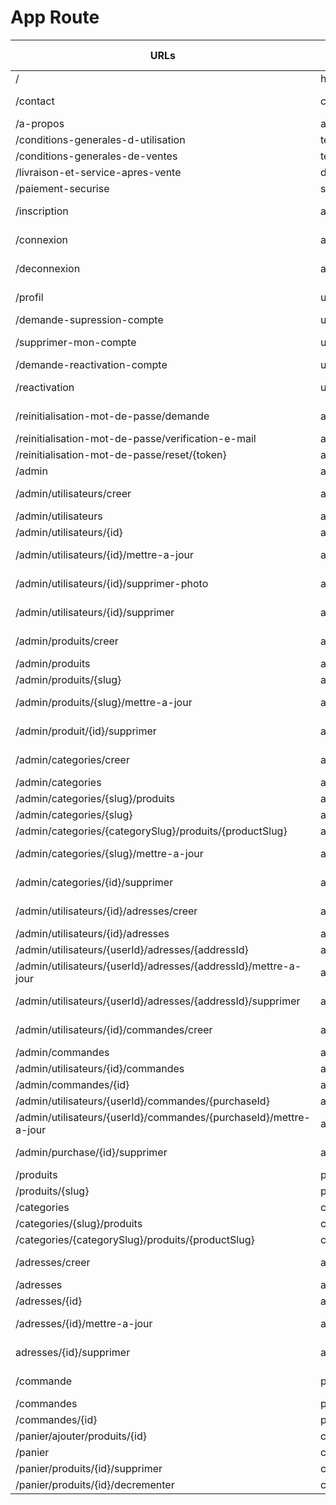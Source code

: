 # App Route

| URLs                                                              | Route names                   | Methods HTTP | Controllers             | methods()                    | Status |
| ----------------------------------------------------------------- | ----------------------------- | ------------ | ----------------------- | ---------------------------- | ------ |
| /                                                                 | home                          | GET          | MainController          | home()                       | ✅     |
| /contact                                                          | contact                       | GET , POST   | MainController          | contact()                    | ✅     |
| /a-propos                                                         | about                         | GET          | MainController          | about()                      | ✅     |
| /conditions-generales-d-utilisation                               | terms_of_services             | GET          | MainController          | termsOfServices()            | ✅     |
| /conditions-generales-de-ventes                                   | terms_of_sales                | GET          | MainController          | termsOfSales()               | ✅     |
| /livraison-et-service-apres-vente                                 | delivery_and_customer_service | GET          | MainController          | deliveryAndCustomerService() | ✅     |
| /paiement-securise                                                | secure_payment                | GET          | MainController          | securePayment()              | ✅     |
| /inscription                                                      | app_register                  | GET, POST    | RegistrationController  | register()                   | ✅     |
| /connexion                                                        | app_login                     | GET, POST    | SecurityController      | login()                      | ✅     |
| /deconnexion                                                      | app_logout                    | GET, POST    | SecurityController      | logout()                     | ✅     |
| /profil                                                           | user_profile                  | GET, POST    | UserController          | profile()                    | ✅     |
| /demande-supression-compte                                        | user_delete_request           | GET          | UserController          | deleteRequest()              | ✅     |
| /supprimer-mon-compte                                             | user_delete_my-account        | GET, POST    | UserController          | delete()                     | ✅     |
| /demande-reactivation-compte                                      | user_reactivate_request       | GET          | UserController          | reactivateRequest()          | ✅     |
| /reactivation                                                     | user_reactivate               | GET, POST    | UserController          | reactivate()                 | ✅     |
| /reinitialisation-mot-de-passe/demande                            | app_forgot_password_request   | GET, POST    | ResetPasswordController | request()                    | ❌     |
| /reinitialisation-mot-de-passe/verification-e-mail                | app_check_email               | GET          | ResetPasswordController | checkEmail()                 | ❌     |
| /reinitialisation-mot-de-passe/reset/{token}                      | app_reset_password            | GET          | ResetPasswordController | reset()                      | ❌     |
| /admin                                                            | admin_dashboard               | GET          | AdminMainController     | dashboard()                  | ✅     |
| /admin/utilisateurs/creer                                         | admin_user_create             | GET, POST    | AdminUserController     | create()                     | ✅     |
| /admin/utilisateurs                                               | admin_user_list               | GET          | AdminUserController     | list()                       | ✅     |
| /admin/utilisateurs/{id}                                          | admin_user_detail             | GET          | AdminUserController     | detail()                     | ✅     |
| /admin/utilisateurs/{id}/mettre-a-jour                            | admin_user_update             | GET, POST    | AdminUserController     | update()                     | ✅     |
| /admin/utilisateurs/{id}/supprimer-photo                          | admin_user_delete_picture     | GET, POST    | AdminUserController     | deletePicture()              | ✅     |
| /admin/utilisateurs/{id}/supprimer                                | admin_user_delete             | GET, POST    | AdminUserController     | delete()                     | ✅     |
| /admin/produits/creer                                             | admin_product_create          | GET, POST    | AdminProductController  | create()                     | ✅     |
| /admin/produits                                                   | admin_product_list            | GET          | AdminProductController  | list()                       | ✅     |
| /admin/produits/{slug}                                            | admin_product_detail          | GET          | AdminProductController  | detail()                     | ✅     |
| /admin/produits/{slug}/mettre-a-jour                              | admin_product_update          | GET, POST    | AdminProductController  | update()                     | ✅     |
| /admin/produit/{id}/supprimer                                     | admin_product_delete          | GET, POST    | AdminProductController  | delete()                     | ✅     |
| /admin/categories/creer                                           | admin_category_create         | GET, POST    | AdminCategoryController | create()                     | ✅     |
| /admin/categories                                                 | admin_category_list           | GET          | AdminCategoryController | list()                       | ✅     |
| /admin/categories/{slug}/produits                                 | admin_category_product_list   | GET          | AdminCategoryController | productList()                | ✅     |
| /admin/categories/{slug}                                          | admin_category_detail         | GET          | AdminCategoryController | detail()                     | ✅     |
| /admin/categories/{categorySlug}/produits/{productSlug}           | admin_category_product_detail | GET          | AdminCategoryController | productDetail()              | ✅     |
| /admin/categories/{slug}/mettre-a-jour                            | admin_category_update         | GET, POST    | AdminCategoryController | update()                     | ✅     |
| /admin/categories/{id}/supprimer                                  | admin_category_delete         | GET, POST    | AdminCategoryController | delete()                     | ✅     |
| /admin/utilisateurs/{id}/adresses/creer                           | admin_address_create          | GET, POST    | AdminAddressController  | create()                     | ✅     |
| /admin/utilisateurs/{id}/adresses                                 | admin_address_user_list       | GET          | AdminAddressController  | list()                       | ✅     |
| /admin/utilisateurs/{userId}/adresses/{addressId}                 | admin_address_detail          | GET          | AdminAddressController  | detail()                     | ✅     |
| /admin/utilisateurs/{userId}/adresses/{addressId}/mettre-a-jour   | admin_address_update          | GET, POST    | AdminAddressController  | update()                     | ✅     |
| /admin/utilisateurs/{userId}/adresses/{addressId}/supprimer       | admin_address_delete          | GET, POST    | AdminAddressController  | delete()                     | ✅     |
| /admin/utilisateurs/{id}/commandes/creer                          | admin_purchase_create         | GET, POST    | AdminPurchaseController | create()                     | ✅     |
| /admin/commandes                                                  | admin_purchase_list           | GET          | AdminPurchaseController | list()                       | ✅     |
| /admin/utilisateurs/{id}/commandes                                | admin_purchase_user_list      | GET          | AdminPurchaseController | userList()                   | ✅     |
| /admin/commandes/{id}                                             | admin_purchase_detail         | GET          | AdminPurchaseController | detail()                     | ✅     |
| /admin/utilisateurs/{userId}/commandes/{purchaseId}               | admin_purchase_user_detail    | GET          | AdminPurchaseController | userDetail()                 | ✅     |
| /admin/utilisateurs/{userId}/commandes/{purchaseId}/mettre-a-jour | admin_purchase_update         | GET, POST    | AdminPurchaseController | userDetail()                 | ✅     |
| /admin/purchase/{id}/supprimer                                    | admin_purchase_delete         | GET, POST    | AdminPurchaseController | delete()                     | ✅     |
| /produits                                                         | product_list                  | GET          | ProductController       | list()                       | ✅     |
| /produits/{slug}                                                  | product_detail                | GET          | ProductController       | detail()                     | ✅     |
| /categories                                                       | category_list                 | GET          | CategoryController      | list()                       | ✅     |
| /categories/{slug}/produits                                       | category_product_list         | GET          | CategoryController      | productList()                | ✅     |
| /categories/{categorySlug}/produits/{productSlug}                 | category_product_detail       | GET          | CategoryController      | productDetail()              | ✅     |
| /adresses/creer                                                   | address_create                | GET, POST    | AddressController       | create()                     | ✅     |
| /adresses                                                         | address_list                  | GET          | AddressController       | list()                       | ✅     |
| /adresses/{id}                                                    | address_detail                | GET          | AddressController       | detail()                     | ✅     |
| /adresses/{id}/mettre-a-jour                                      | address_update                | GET, POST    | AddressController       | update()                     | ✅     |
| adresses/{id}/supprimer                                           | address_delete                | GET, POST    | AddressController       | delete()                     | ✅     |
| /commande                                                         | purchase                      | GET, POST    | PurchaseController      | purchase()                   | ✅     |
| /commandes                                                        | purchase_list                 | GET          | PurchaseController      | list()                       | ✅     |
| /commandes/{id}                                                   | purchase_detail               | GET          | PurchaseController      | detail()                     | ✅     |
| /panier/ajouter/produits/{id}                                     | cart_add                      | GET          | CartController          | add()                        | ✅     |
| /panier                                                           | cart_detail                   | GET          | CartController          | add()                        | ✅     |
| /panier/produits/{id}/supprimer                                   | cart_delete                   | GET          | CartController          | delete()                     | ✅     |
| /panier/produits/{id}/decrementer                                 | cart_decremente               | GET          | CartController          | decremente()                 | ✅     |
